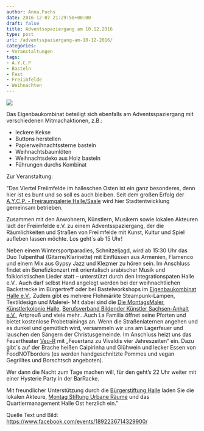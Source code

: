 ```yaml
---
author: Anna.Fuchs
date: 2016-12-07 21:29:58+00:00
draft: false
title: Adventsspaziergang am 10.12.2016
type: post
url: /adventsspaziergang-am-10-12-2016/
categories:
- Veranstaltungen
tags:
- A.Y.C.P
- Basteln
- Fest
- Freiimfelde
- Weihnachten
---
```


![](/scontent-frt3-1.xx.fbcdn.net/v/t1.0-9/15338688_1125521014162657_1283353921380986544_n.jpg?oh=386d012b8ef0876320399e0fd02f03f6&oe=58AFC48E)


Das Eigenbaukombinat beteiligt sich ebenfalls am Adventsspaziergang mit verschiedenen Mitmachaktionen, z.B.:
- leckere Kekse
- Buttons herstellen
- Papierweihnachtssterne basteln
- Weihnachtsbaumlöten
- Weihnachtsdeko aus Holz basteln
- Führungen durchs Kombinat

Zur Veranstaltung:<!-- more -->

"Das Viertel Freiimfelde im halleschen Osten ist ein ganz besonderes, denn hier ist es bunt und so soll es auch bleiben. Seit dem großen Erfolg der [A.Y.C.P. - Freiraumgalerie Halle/Saale](https://www.facebook.com/Freiraumgalerie/) wird hier Stadtentwicklung gemeinsam betrieben.

Zusammen mit den Anwohnern, Künstlern, Musikern sowie lokalen Akteuren lädt der Freiimfelde e.V. zu einem Adventsspaziergang, der die Räumlichkeiten und Straßen von Freiimfelde mit Kunst, Kultur und Spiel aufleben lassen möchte. Los geht`s ab 15 Uhr!

Neben einem Wintersportparadies, Schnitzeljagd, wird ab 15:30 Uhr das Duo Tulpenthal (Gitarre/Klarinette) mit Einflüssen aus Armenien, Flamenco und einem Mix aus Gypsy Jazz und Klezmer zu hören sein. Im Anschluss findet ein Benefizkonzert mit orientalisch arabischer Musik und folkloristischen Lieder statt – unterstützt durch den Integrationspaten Halle e.V.. Auch darf selbst Hand angelegt werden bei der weihnachtlichen Backstrecke im Bürgertreff oder bei Bastelworkshops im [Eigenbaukombinat Halle e.V.](https://www.facebook.com/Eigenbaukombinat/). Zudem gibt es mehrere Flohmärkte Steampunk-Lampen, Textildesign und Malerei- Mit dabei sind die [Die MontagsMaler](https://www.facebook.com/DieMontagsmaler/), [Künstlerkolonie Halle](https://www.facebook.com/kuenstlerkolonie.halle/), [Berufsverband Bildender Künstler Sachsen-Anhalt e.V.](https://www.facebook.com/BBKsachsenanhalt/), Artpreuß und viele mehr...Auch La Familia öffnet seine Pforten und bietet kostenlose Probetrainings an. Wenn die Straßenlaternen angehen und es dunkel und gemütlich wird, versammeln wir uns am Lagerfeuer und lauschen den Sängern der Christusgemeinde. Im Anschluss heizt uns das Feuertheater [Veu-R](https://www.facebook.com/Feuertheater/) mit „Feuertanz zu Vivaldis vier Jahreszeiten“ ein. Dazu gibt`s auf der Brache heißen Caipirinha und Glühwein und lecker Essen von FoodNOTborders (es werden handgeschnitzte Pommes und vegan Gegrilltes und Borschtsch angeboten).

Wer dann die Nacht zum Tage machen will, für den geht’s 22 Uhr weiter mit einer Hysterie Party in der BarRacke.

Mit freundlicher Unterstützung durch die [Bürgerstiftung Halle](https://www.facebook.com/buergerstiftunghalle/) laden Sie die lokalen Akteure, [Montag Stiftung Urbane Räume](https://www.facebook.com/pages/Montag-Stiftung-Urbane-R%C3%A4ume/1411986135715202) und das Quartiermanagement Halle Ost herzlich ein."

Quelle Text und Bild: https://www.facebook.com/events/1892236714329900/
